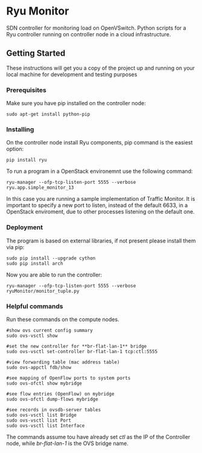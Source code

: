 # Ryu Monitor
SDN controller for monitoring load on OpenVSwitch. Python scripts for a Ryu controller running on controller node in a cloud 
infrastructure.

## Getting Started

These instructions will get you a copy of the project up and running on your local machine for development and testing purposes

### Prerequisites

Make sure you have pip installed on the controller node:

```
sudo apt-get install python-pip
```

### Installing

On the controller node install Ryu components, pip command is the easiest option:

```
pip install ryu
```
To run a program in a OpenStack environemnt use the following command:

```
ryu-manager --ofp-tcp-listen-port 5555 --verbose ryu.app.simple_monitor_13
```
In this case you are running a sample implementation of Traffic Monitor.
It is important to specify a new port to listen, instead of the default 6633, in a OpenStack enviroment, due to other processes
listening on the default one.

### Deployment

The program is based on external libraries, if not present please install them via pip:
```
sudo pip install --upgrade cython
sudo pip install arch

```
Now you are able to run the controller:
```
ryu-manager --ofp-tcp-listen-port 5555 --verbose ryuMonitor/monitor_tuple.py
```

### Helpful commands

Run these commands on the compute nodes.

```
#show ovs current config summary
sudo ovs-vsctl show

#set the new controller for **br-flat-lan-1** bridge
sudo ovs-vsctl set-controller br-flat-lan-1 tcp:ctl:5555

#view forwarding table (mac address table)
sudo ovs-appctl fdb/show

#see mapping of OpenFlow ports to system ports
sudo ovs-ofctl show mybridge

#see flow entries (OpenFlow) on mybridge
sudo ovs-ofctl dump-flows mybridge

#see records in ovsdb-server tables
sudo ovs-vsctl list Bridge
sudo ovs-vsctl list Port
sudo ovs-vsctl list Interface
```
The commands assume tou have already set *ctl* as the IP of the Controller node, while *br-flat-lan-1* is the OVS bridge name.
